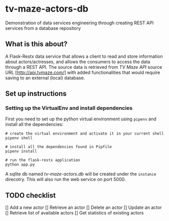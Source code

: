 # tv-maze-actors-db
Demonstration of data services engineering through creating REST API services from a database repository

## What is this about?
A Flask-Restx data service that allows a client to read and store information about actors/actresses, and allows the consumers to access the data through a REST API. The source data is retrieved from *TV Maze API* source URL [http://api.tvmaze.com/] with added functionalities that would require saving to an external (local) database.

## Set up instructions
### Setting up the VirtualEnv and install dependencies
First you need to set up the python virtual environment using `pipenv` and install all the dependencies:
```
# create the virtual environment and activate it in your current shell
pipenv shell

# install all the dependencies found in Pipfile
pipenv install

# run the flask-restx application
python app.py
```
A sqlite db named *tv-maze-actors.db* will be created under the `instance` direcotry. This will also run the web service on port 5000.

## TODO checklist
[] Add a new actor
[] Retrieve an actor
[] Delete an actor
[] Update an actor
[] Retrieve list of available actors
[] Get statistics of existing actors